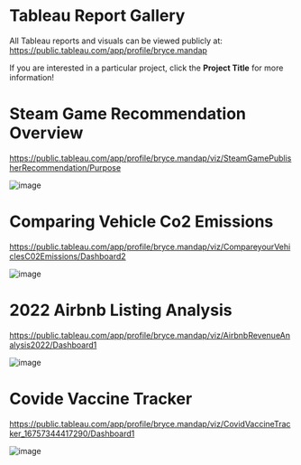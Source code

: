 # Tableau Report Gallery
All Tableau reports and visuals can be viewed publicly at: https://public.tableau.com/app/profile/bryce.mandap

If you are interested in a particular project, click the **Project Title** for more information!

# Steam Game Recommendation Overview
https://public.tableau.com/app/profile/bryce.mandap/viz/SteamGamePublisherRecommendation/Purpose

![image](https://user-images.githubusercontent.com/129364286/229722304-92c6508f-5402-4c3d-a585-47a15ed38f64.png)




# Comparing Vehicle Co2 Emissions
https://public.tableau.com/app/profile/bryce.mandap/viz/CompareyourVehiclesC02Emissions/Dashboard2

![image](https://user-images.githubusercontent.com/129364286/229723007-73c3e366-7cd3-46b7-b621-6fc6d43faed1.png)


# 2022 Airbnb Listing Analysis
https://public.tableau.com/app/profile/bryce.mandap/viz/AirbnbRevenueAnalysis2022/Dashboard1

![image](https://user-images.githubusercontent.com/129364286/229723189-c0c396b5-fd18-4443-8e10-3e451e6a6bdf.png)

# Covide Vaccine Tracker
https://public.tableau.com/app/profile/bryce.mandap/viz/CovidVaccineTracker_16757344417290/Dashboard1

![image](https://user-images.githubusercontent.com/129364286/229723406-4650e1b6-8bd5-433c-86ce-8d333997dbbf.png)


